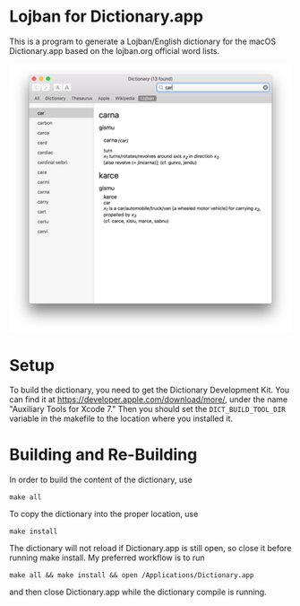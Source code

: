 # Lojban for Dictionary.app

This is a program to generate a Lojban/English dictionary for the macOS Dictionary.app based on the lojban.org official word lists.

![Screenshot of the dictionary](media/screenshot.png)

# Setup

To build the dictionary, you need to get the Dictionary Development Kit.
You can find it at https://developer.apple.com/download/more/, under the name "Auxiliary Tools for Xcode 7."
Then you should set the `DICT_BUILD_TOOL_DIR` variable in the makefile to the location where you installed it.

# Building and Re-Building

In order to build the content of the dictionary, use

```
make all
```

To copy the dictionary into the proper location, use

```
make install
```

The dictionary will not reload if Dictionary.app is still open, so close it before running make install.
My preferred workflow is to run

```
make all && make install && open /Applications/Dictionary.app
```

and then close Dictionary.app while the dictionary compile is running.
